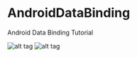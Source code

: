 # AndroidDataBinding
Android Data Binding Tutorial

![alt tag](https://1.bp.blogspot.com/-Mbm8XdqI3DY/V8GP0l5UqRI/AAAAAAAACDs/YxhjU7tNkksBoI4OyIX1ax2oK5vVbwcwgCLcB/s400/device-2016-08-27-172650.png "Android Data Binding")
![alt tag](https://2.bp.blogspot.com/-xLnZDM0JKqw/V8GP41M4PXI/AAAAAAAACDw/UhO_bMSjOFA3saHdRWv5fRGwPwLJddsnACLcB/s400/device-2016-08-27-172727.png "Android Data Binding")

